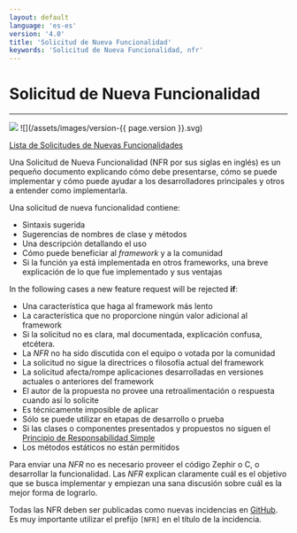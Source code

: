```yaml
---
layout: default
language: 'es-es'
version: '4.0'
title: 'Solicitud de Nueva Funcionalidad'
keywords: 'Solicitud de Nueva Funcionalidad, nfr'
---
```


# Solicitud de Nueva Funcionalidad
- - -
![](/assets/images/document-status-stable-success.svg) ![](/assets/images/version-{{ page.version }}.svg)

[Lista de Solicitudes de Nuevas Funcionalidades](new-feature-request-list)

Una Solicitud de Nueva Funcionalidad (NFR por sus siglas en inglés) es un pequeño documento explicando cómo debe presentarse, cómo se puede implementar y cómo puede ayudar a los desarrolladores principales y otros a entender como implementarla.

Una solicitud de nueva funcionalidad contiene:

* Sintaxis sugerida
* Sugerencias de nombres de clase y métodos
* Una descripción detallando el uso
* Cómo puede beneficiar al *framework* y a la comunidad
* Si la función ya está implementada en otros frameworks, una breve explicación de lo que fue implementado y sus ventajas

In the following cases a new feature request will be rejected **if**:

* Una característica que haga al framework más lento
* La característica que no proporcione ningún valor adicional al framework
* Si la solicitud no es clara, mal documentada, explicación confusa, etcétera.
* La *NFR* no ha sido discutida con el equipo o votada por la comunidad
* La solicitud no sigue la directrices o filosofía actual del framework
* La solicitud afecta/rompe aplicaciones desarrolladas en versiones actuales o anteriores del framework
* El autor de la propuesta no provee una retroalimentación o respuesta cuando así lo solicite
* Es técnicamente imposible de aplicar
* Sólo se puede utilizar en etapas de desarrollo o prueba
* Si las clases o componentes presentados y propuestos no siguen el [Principio de Responsabilidad Simple](https://en.wikipedia.org/wiki/Single_responsibility_principle)
* Los métodos estáticos no están permitidos

Para enviar una *NFR* no es necesario proveer el código Zephir o C, o desarrollar la funcionalidad. Las *NFR* explican claramente cuál es el objetivo que se busca implementar y empiezan una sana discusión sobre cuál es la mejor forma de lograrlo.

Todas las NFR deben ser publicadas como nuevas incidencias en [GitHub](https://github.com/phalcon/cphalcon/issues). Es muy importante utilizar el prefijo `[NFR]` en el título de la incidencia.
